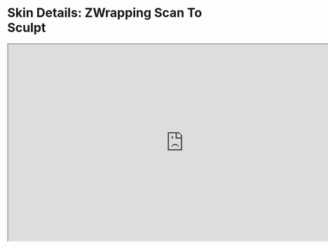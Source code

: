 # Skin Details: ZWrapping Scan To Sculpt

<p><iframe src="https://www.youtube.com/embed/JYmPMWfzq6E?rel=0" width="800" height="450" allowfullscreen="allowfullscreen" allow="accelerometer; autoplay; clipboard-write; encrypted-media; gyroscope; picture-in-picture"></iframe></p>